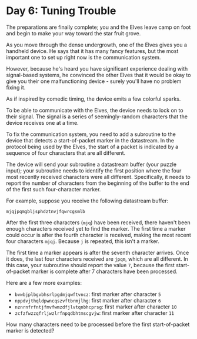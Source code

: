 # Day 6: Tuning Trouble

The preparations are finally complete; you and the Elves leave camp on foot and
begin to make your way toward the star fruit grove.

As you move through the dense undergrowth, one of the Elves gives you a handheld
device. He says that it has many fancy features, but the most important one to
set up right now is the communication system.

However, because he's heard you have significant experience dealing with
signal-based systems, he convinced the other Elves that it would be okay to give
you their one malfunctioning device - surely you'll have no problem fixing it.

As if inspired by comedic timing, the device emits a few colorful sparks.

To be able to communicate with the Elves, the device needs to lock on to their
signal. The signal is a series of seemingly-random characters that the device
receives one at a time.

To fix the communication system, you need to add a subroutine to the device that
detects a start-of-packet marker in the datastream. In the protocol being used
by the Elves, the start of a packet is indicated by a sequence of four
characters that are all different.

The device will send your subroutine a datastream buffer (your puzzle input);
your subroutine needs to identify the first position where the four most
recently received characters were all different. Specifically, it needs to
report the number of characters from the beginning of the buffer to the end of
the first such four-character marker.

For example, suppose you receive the following datastream buffer:

```
mjqjpqmgbljsphdztnvjfqwrcgsmlb
```

After the first three characters (`mjq`) have been received, there haven't been
enough characters received yet to find the marker. The first time a marker could
occur is after the fourth character is received, making the most recent four
characters `mjqj`. Because `j` is repeated, this isn't a marker.

The first time a marker appears is after the seventh character arrives. Once it
does, the last four characters received are `jpqm`, which are all different. In
this case, your subroutine should report the value `7`, because the first
start-of-packet marker is complete after 7 characters have been processed.

Here are a few more examples:

- `bvwbjplbgvbhsrlpgdmjqwftvncz`: first marker after character `5`
- `nppdvjthqldpwncqszvftbrmjlhg`: first marker after character `6`
- `nznrnfrfntjfmvfwmzdfjlvtqnbhcprsg`: first marker after character `10`
- `zcfzfwzzqfrljwzlrfnpqdbhtmscgvjw`: first marker after character `11`

How many characters need to be processed before the first start-of-packet marker
is detected?

